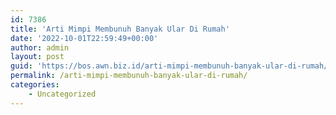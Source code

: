 ```yaml
---
id: 7386
title: 'Arti Mimpi Membunuh Banyak Ular Di Rumah'
date: '2022-10-01T22:59:49+00:00'
author: admin
layout: post
guid: 'https://bos.awn.biz.id/arti-mimpi-membunuh-banyak-ular-di-rumah/'
permalink: /arti-mimpi-membunuh-banyak-ular-di-rumah/
categories:
    - Uncategorized
---
```


